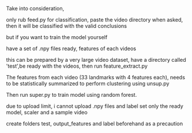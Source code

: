 Take into consideration, 

only rub feed.py for classification, paste the video directory when asked, then it will be classified with the valid conclusions

but if you want to train the model yourself

have a set of .npy files ready, features of each videos

this can be prepared by a very large video dataset, have a directory called 'test',be ready with the videos, then run feature_extract.py

The features from each video (33 landmarks with 4 features each), needs to be statistically summarized to perform clustering using unsup.py

Then run super.py to train model using random forest.

due to upload limit, i cannot upload .npy files and label set
only the ready model, scaler and a sample video

create folders test, output_features and label beforehand as a precaution
